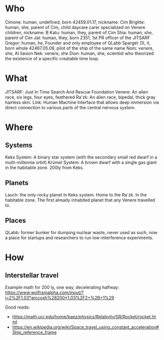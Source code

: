 # Who

Cimone: human, undefined, born 42459.01.17, nickname: Cim
Brigitte: human, she, parent of Cim, child daycare carer specialized on Venere children, nickname: B
Katu: human, they, parent of Cim
Shia: human, she, parent of Cim
Jat: human, they, born 2351, 1st PR officer of the JITSARF
Gregor: human, he, Founder and only employee of QLabb
Spargel: DI, it, born whole 42467.05.09, pilot of the ship of the same name
Nom: venere, she, AI liaison
Nek: venere, she
Dion: human, she, scientist who theorized the existence of a specific creatable time loop.

# What

JITSARF: Just In Time Search And Rescue Foundation
Venere: An alien race, six legs, four eyes, feathered
Ra'zk: An alien race, bipedal, thick gray hairless skin.
Link: Human Machine Interface that allows deep immersion via direct connection to various parts of the central nervous system.

# Where

## Systems

Keks System: A binary star system (with the secondary small red dwarf in a multi-millennia orbit)
Krümel System: A brown dwarf with a single gas giant in the habitable zone. 200ly from Keks.

## Planets

Lauch: the only rocky planet in Keks system. Home to the Ra'zk. In the habitable zone. The first already inhabited planet that any Venere travelled to.

## Places

QLabb: former bunker for dumping nuclear waste, never used as such, now a place for startups and researchers to run low-interference experiments.

# How

## Interstellar travel

Example math for 200 ly, one way, decelerating halfway: https://www.wolframalpha.com/input/?i=2%2F1.03*arccosh%28200*1.03%2F2+%2B+1%29

Good reads:
* https://math.ucr.edu/home/baez/physics/Relativity/SR/Rocket/rocket.html
* https://en.wikipedia.org/wiki/Space_travel_using_constant_acceleration#Ship_reference_frame
